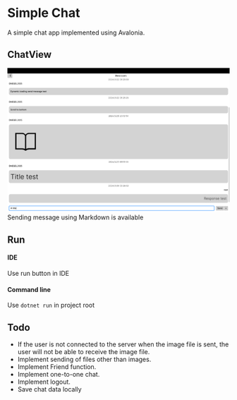# Simple Chat
A simple chat app implemented using Avalonia.

## ChatView
<img src="./SimpleChat/Resources/Images/Demo/ChatView.png">
Sending message using Markdown is available

## Run
#### IDE
Use run button in IDE

#### Command line
Use `dotnet run` in project root


## Todo

- If the user is not connected to the server when the
  image file is sent, the user will not be able to
  receive the image file.
- Implement sending of files other than images.
- Implement Friend function.
- Implement one-to-one chat.
- Implement logout.
- Save chat data locally